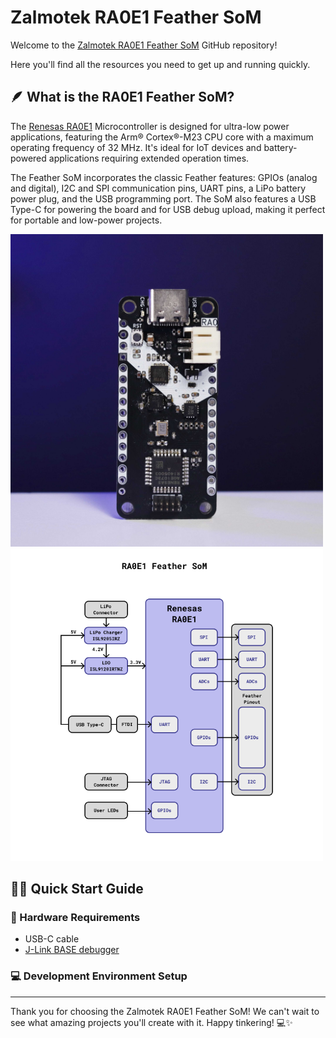 # Zalmotek RA0E1 Feather SoM 

Welcome to the [Zalmotek RA0E1 Feather SoM](https://zalmotek.com/products/RA0E1-Feather-SoM/) GitHub repository!

Here you'll find all the resources you need to get up and running quickly.

## 🪶 What is the RA0E1 Feather SoM?

The [Renesas RA0E1](https://www.renesas.com/en/products/microcontrollers-microprocessors/ra-cortex-m-mcus/ra0e1-32mhz-arm-cortex-m23-entry-level-ultra-low-power-general-purpose-microcontroller) Microcontroller is designed for ultra-low power applications, featuring the Arm® Cortex®-M23 CPU core with a maximum operating frequency of 32 MHz. It's ideal for IoT devices and battery-powered applications requiring extended operation times.

The Feather SoM incorporates the classic Feather features: GPIOs (analog and digital), I2C and SPI communication pins, UART pins, a LiPo battery power plug, and the USB programming port. The SoM also features a USB Type-C for powering the board and for USB debug upload, making it perfect for portable and low-power projects.

<img src="docs/Feather-RA0E1.jpg" height="500"><img src="docs/Feather-RA0E1-BD.png" height="500">

## 🐣🏁 Quick Start Guide

### 🔌 Hardware Requirements
- USB-C cable
- [J-Link BASE debugger](https://www.segger.com/products/debug-probes/j-link/models/j-link-base/)

### 💻 Development Environment Setup




---
Thank you for choosing the Zalmotek RA0E1 Feather SoM! We can't wait to see what amazing projects you'll create with it. Happy tinkering! 💻✨
